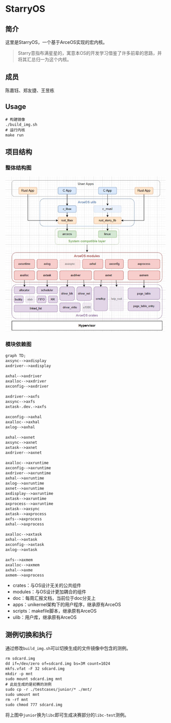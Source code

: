 # StarryOS

## 简介

这里是StarryOS，一个基于ArceOS实现的宏内核。

> Starry意指布满星星的，寓意本OS的开发学习借鉴了许多前辈的思路，并将其汇总归一为这个内核。

## 成员

陈嘉钰、郑友捷、王昱栋

## Usage

```shell
# 构建镜像
./build_img.sh
# 运行内核
make run
```

## 项目结构

### 整体结构图

![image-20230603005345201](https://raw.githubusercontent.com/Azure-stars/Figure-Bed/main/image-20230603005345201.png)



### 模块依赖图

```mermaid
graph TD;
axsync-->axdisplay
axdriver-->axdisplay

axhal-->axdriver
axalloc-->axdriver
axconfig-->axdriver

axdriver-->axfs
axsync-->axfs
axtask-.dev.->axfs

axconfig-->axhal
axalloc-->axhal
axlog-->axhal

axhal-->axnet
axsync-->axnet
axtask-->axnet
axdriver-->axnet

axalloc-->axruntime
axconfig-->axruntime
axdriver-->axruntime
axhal-->axruntime
axlog-->axruntime
axnet-->axruntime
axdisplay-->axruntime
axtask-->axruntime
axprocess-->axruntime
axtask-->axsync
axtask-->axprocess
axfs-->axprocess
axhal-->axprocess

axalloc-->axtask
axhal-->axtask
axconfig-->axtask
axlog-->axtask

axfs-->axmem
axalloc-->axmem
axhal-->axme
axmem-->axprocess
```

* crates：与OS设计无关的公共组件
* modules：与OS设计更加耦合的组件
* doc：每周汇报文档，当前位于doc分支上
* apps：unikernel架构下的用户程序，继承原有ArceOS
* scripts：makefile脚本，继承原有ArceOS
* ulib：用户库，继承原有ArceOS



## 测例切换和执行

通过修改`build_img.sh`可以切换生成的文件镜像中包含的测例。

```shell
rm sdcard.img
dd if=/dev/zero of=sdcard.img bs=3M count=1024
mkfs.vfat -F 32 sdcard.img
mkdir -p mnt
sudo mount sdcard.img mnt
# 此处生成的是初赛的测例
sudo cp -r ./testcases/junior/* ./mnt/
sudo umount mnt
rm -rf mnt
sudo chmod 777 sdcard.img
```

将上图中`junior`换为`libc`即可生成决赛部分的`libc-test`测例。
